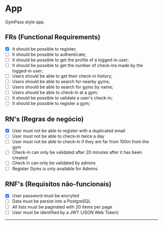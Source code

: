 # App

GymPass style app.

## FRs (Functional Requirements)

- [x] It should be possible to register;
- [ ] It should be possible to authenticate;
- [ ] It should be possible to get the profile of a logged-in user;
- [ ] It should be possible to get the number of check-ins made by the logged-in user;
- [ ] Users should be able to get their check-in history;
- [ ] Users should be able to search for nearby gyms;
- [ ] Users should be able to search for gyms by name;
- [ ] Users should be able to check-in at a gym;
- [ ] It should be possible to validate a user's check-in;
- [ ] It should be possible to register a gym;

## RN's (Regras de negócio)

- [x] User must not be able to register with a duplicated email
- [ ] User must not be able to check-in twice a day
- [ ] User must not be able to check-in if they are far from 100m from the gym
- [ ] Check-in can only be validated after 20 minutes after it has been created
- [ ] Check in can only be validated by admins
- [ ] Register Gyms is only available for Admins

## RNF's (Requisitos não-funcionais)

- [x] User password must be encryted
- [ ] Data must be persist into a PostgreSQL
- [ ] All lists must be paginated with 20 items per page
- [ ] User must be identified by a JWT (JSON Web Token)

---
